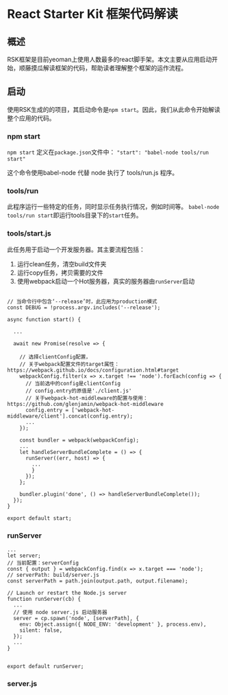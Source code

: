 # React Starter Kit 框架代码解读

## 概述

RSK框架是目前yeoman上使用人数最多的react脚手架。本文主要从应用启动开始，顺藤摸瓜解读框架的代码，帮助读者理解整个框架的运作流程。

## 启动

使用RSK生成的的项目，其启动命令是`npm start`。因此，我们从此命令开始解读整个应用的代码。

### npm start
`npm start` 定义在`package.json`文件中：
`"start": "babel-node tools/run start"`

这个命令使用babel-node 代替 node 执行了 tools/run.js 程序。

### tools/run

此程序运行一些特定的任务，同时显示任务执行情况，例如时间等。
`babel-node tools/run start`即运行tools目录下的`start`任务。

### tools/start.js

此任务用于启动一个开发服务器。其主要流程包括：
1. 运行clean任务，清空build文件夹
2. 运行copy任务，拷贝需要的文件
3. 使用webpack启动一个Hot服务器，真实的服务器由`runServer`启动

```

// 当命令行中包含‘--release’时，此应用为production模式
const DEBUG = !process.argv.includes('--release');

async function start() {

  ...

  await new Promise(resolve => {

    // 选择clientConfig配置，
    // 关于webpack配置文件的target属性：https://webpack.github.io/docs/configuration.html#target
    webpackConfig.filter(x => x.target !== 'node').forEach(config => {
      // 当前选中的config是clientConfig
      // config.entry的原值是'./client.js'
      // 关于webpack-hot-middleware的配置与使用：https://github.com/glenjamin/webpack-hot-middleware
      config.entry = ['webpack-hot-middleware/client'].concat(config.entry);
      ...
    });

    const bundler = webpack(webpackConfig);
    ...
    let handleServerBundleComplete = () => {
      runServer((err, host) => {
        ...
        }
      });
    };

    bundler.plugin('done', () => handleServerBundleComplete());
  });
}

export default start;
```


### runServer
```
...
let server;
// 当前配置：serverConfig
const { output } = webpackConfig.find(x => x.target === 'node');
// serverPath: build/server.js
const serverPath = path.join(output.path, output.filename);

// Launch or restart the Node.js server
function runServer(cb) {
  ...
  // 使用 node server.js 启动服务器
  server = cp.spawn('node', [serverPath], {
    env: Object.assign({ NODE_ENV: 'development' }, process.env),
    silent: false,
  });
  ...
}


export default runServer;
```

### server.js
